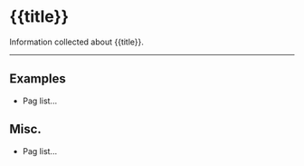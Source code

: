 # {{title}}

Information collected about {{title}}.

---

## Examples

- Pag list...

## Misc.

- Pag list...